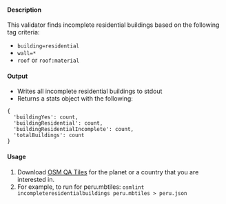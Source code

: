 #### Description

This validator finds incomplete residential buildings based on the following tag criteria:
* `building=residential`
* `wall=*`
* `roof` or `roof:material`

#### Output
* Writes all incomplete residential buildings to stdout
* Returns a stats object with the following: 
```
{
  'buildingYes': count,
  'buildingResidential': count,
  'buildingResidentialIncomplete': count,
  'totalBuildings': count
}
```
#### Usage

1. Download [OSM QA Tiles](https://osmlab.github.io/osm-qa-tiles/) for the planet or a country that you are interested in. 
2. For example, to run for peru.mbtiles: `osmlint incompleteresidentialbuildings peru.mbtiles > peru.json`
